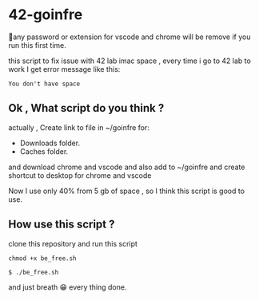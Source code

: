 # 42-goinfre  

🚩any password or extension for vscode and chrome will be remove if you run this first time.


this script to fix issue with 42 lab imac space , every time i go to 42 lab to work I get error message like this:

```
You don't have space 
```
## Ok , What script do you think ?

actually , Create link to file in ~/goinfre for:
- Downloads folder.
- Caches folder.

and download chrome and vscode and also add to ~/goinfre and create shortcut to desktop for chrome and vscode 

Now I use only 40% from 5 gb of space , so I think this script is good to use.

## How use this script ?
 
clone this repository and run this script

```
chmod +x be_free.sh
```

```
$ ./be_free.sh
```
and just breath 😁 every thing done.